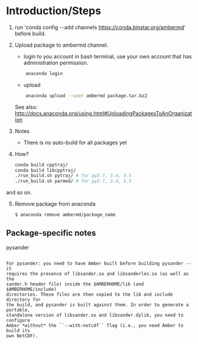 Introduction/Steps
==================

1. run 'conda config --add channels https://conda.binstar.org/ambermd' before build.

2. Upload package to ambermd channel.

    - login to you account in bash terminal, use your own account that has administration permission.

    ```bash
        anaconda login
    ```

    - upload

    ```bash
        anaconda upload --user ambermd package.tar.bz2
    ```

    See also: http://docs.anaconda.org/using.html#UploadingPackagesToAnOrganization

3. Notes

    - There is no auto-build for all packages yet

4. How?

    ```bash
    conda build cpptraj/
    conda build libcpptraj/
    ./run_build.sh pytraj/ # for py2.7, 3.4, 3.5
    ./run_build.sh parmed/ # for py2.7, 3.4, 3.5
    ```
and so on.

5. Remove package from anaconda

    ```bash
    $ anaconda remove ambermd/package_name
    ```

Package-specific notes
----------------------

pysander
~~~~~~~~

For pysander: you need to have Amber built before building pysander -- it
requires the presence of libsander.so and libsanderles.so (as well as the
sander.h header file) inside the $AMBERHOME/lib (and $AMBERHOME/include)
directories. These files are then copied to the lib and include directory for
the build, and pysander is built against them. In order to generate a portable,
standalone version of libsander.so and libsander.dylib, you need to configure
Amber *without* the ``--with-netcdf`` flag (i.e., you need Amber to build its
own NetCDF).
